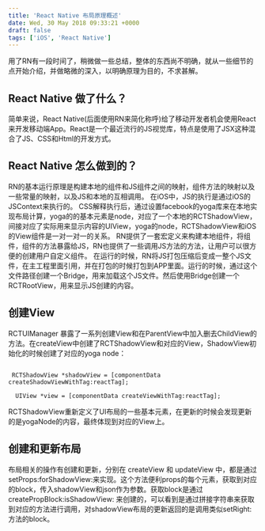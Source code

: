 ```yaml
---
title: 'React Native 布局原理概述'
date: Wed, 30 May 2018 09:33:21 +0000
draft: false
tags: ['iOS', 'React Native']
---
```


用了RN有一段时间了，稍微做一些总结，整体的东西尚不明确，就从一些细节的点开始介绍，并做略微的深入，以明确原理为目的，不求甚解。

React Native 做了什么？
------------------

简单来说，React Native(后面使用RN来简化称呼)给了移动开发者机会使用React来开发移动端App。React是一个最近流行的JS视觉库，特点是使用了JSX这种混合了JS、CSS和Html的开发方式。

React Native 怎么做到的？
-------------------

RN的基本运行原理是构建本地的组件和JS组件之间的映射，组件方法的映射以及一些常量的映射，以及JS和本地的互相调用。 在iOS中，JS的执行是通过iOS的JSContext来执行的。 CSS解释执行后，通过设置facebook的yoga库来在本地实现布局计算，yoga的的基本元素是node，对应了一个本地的RCTShadowView，间接对应了实际用来显示内容的UIView，yoga的node，RCTShadowView和iOS的View组件是一对一对一的关系。 RN提供了一套宏定义来构建本地组件，将组件，组件的方法暴露给JS，RN也提供了一些调用JS方法的方法，让用户可以很方便的创建用户自定义组件。 在运行的时候，RN将JS打包压缩后变成一整个JS文件，在主工程里面引用，并在打包的时候打包到APP里面。运行的时候，通过这个文件路径创建一个Bridge，用来加载这个JS文件。然后使用Bridge创建一个RCTRootView，用来显示JS创建的内容。

创建View
------

RCTUIManager 暴露了一系列创建View和在ParentView中加入删去ChildView的方法。在createView中创建了RCTShadowView和对应的View，ShadowView初始化的时候创建了对应的yoga node：
```

 RCTShadowView *shadowView = [componentData createShadowViewWithTag:reactTag];

  UIView *view = [componentData createViewWithTag:reactTag]; 

```
RCTShadowView重新定义了UI布局的一些基本元素，在更新的时候会发现更新的是yogaNode的内容，最终体现到对应的View上。

创建和更新布局
-------

布局相关的操作有创建和更新，分别在 createView 和 updateView 中，都是通过 setProps:forShadowView:来实现。这个方法便利props的每个元素，获取到对应的block，传入shadowView和json作为参数。获取block是通过createPropBlock:isShadowView: 来创建的，可以看到是通过拼接字符串来获取到对应的方法进行调用，对shadowView布局的更新返回的是调用类似setRight:方法的block。